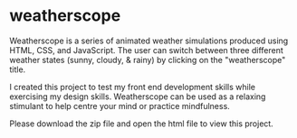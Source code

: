 # weatherscope
Weatherscope is a series of animated weather simulations produced using HTML, CSS, and JavaScript. The user can switch between three different weather states (sunny, cloudy, & rainy) by clicking on the "weatherscope" title.

I created this project to test my front end development skills while exercising my design skills. Weatherscope can be used as a relaxing stimulant to help centre your mind or practice mindfulness.

Please download the zip file and open the html file to view this project.
